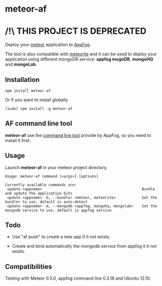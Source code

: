 # meteor-af

# /!\ THIS PROJECT IS DEPRECATED

Deploy your [meteor](http://meteor.com/) application to [AppFog](http://www.appfog.com).

The tool is also compatible with [meteorite](https://atmosphere.meteor.com/wtf/app) and it can be used to deploy your application using different mongoDB service: **appfog mogoDB**, **mongoHQ** and **mongoLab**.


 
## Installation

```
npm install meteor-af 
```
Or if you want to install globally
```
[sudo] npm install -g meteor-af 
```


 
## AF command line tool

**meteor-af** use the [command line tool](https://github.com/appfog/af) provide by AppFog, so you need to install it first.


 
## Usage

Launch **meteor-af** in your meteor project directory.
```
Usage: meteor-af command [<args>] [options] 

Currently available commands are:
 update <appname>                                              Bundle and update the application bits
 update <appname> -b, --bundler <meteor, meteorite>            Set the bundler to use, default is auto-detect
 update <appname> -m, --mongodb <appfog, mongohq, mongolab>    Set the mongodb service to use, default is appfog service 
```


 
## Todo

- Use "af push" to create a new app if it not exists.

- Create and bind automatically the mongodb service from appfog it it not exists.




## Compatibilities

Testing with Meteor 0.5.0, appfog command line 0.3.18 and Ubuntu 12.10.

